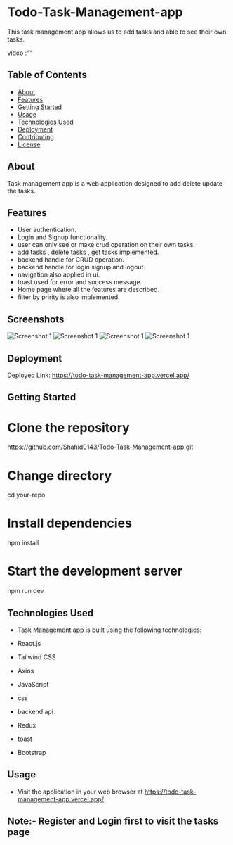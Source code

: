 # Todo-Task-Management-app

This task management app  allows us to add tasks and able to see their own tasks.

 video :""

## Table of Contents

- [About](#about)
- [Features](#features)
- [Getting Started](#getting-started)
- [Usage](#usage)
- [Technologies Used](#technologies-used)
- [Deployment](#deployment)
- [Contributing](#contributing)
- [License](#license)

## About

Task management app is a web application designed to add delete update the tasks.

## Features

- User authentication.
- Login and Signup functionality.
- user can only see or make crud operation on their own tasks.
- add tasks , delete tasks , get tasks implemented.
- backend handle for CRUD operation.
- backend handle for login signup and logout.
- navigation also applied in ui.
- toast used for error and success message.
- Home page where all the features are described.
- filter by pririty is also implemented.


## Screenshots
![Screenshot 1](./task_frontend/src/assets/home.png)
![Screenshot 1](./task_frontend/src/assets/task.png)
![Screenshot 1](./task_frontend/src/assets/login.png)
![Screenshot 1](./task_frontend/src/assets/signup.png)



## Deployment

Deployed Link: https://todo-task-management-app.vercel.app/

## Getting Started

# Clone the repository

https://github.com/Shahid0143/Todo-Task-Management-app.git

# Change directory

cd your-repo

# Install dependencies

npm install

# Start the development server

npm run dev

## Technologies Used

- Task Management app  is built using the following technologies:

- React.js
- Tailwind CSS
- Axios
- JavaScript
- css
- backend api
- Redux
- toast
- Bootstrap

## Usage

- Visit the application in your web browser at https://todo-task-management-app.vercel.app/


## Note:- Register and Login first to visit the tasks page
